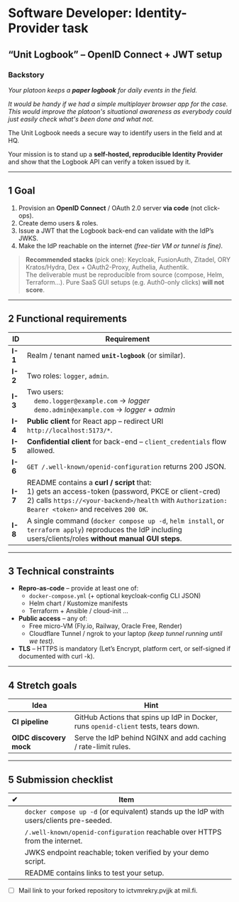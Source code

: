 # Software Developer: Identity-Provider task
## “Unit Logbook” – OpenID Connect + JWT setup

### Backstory
*Your platoon keeps a **paper logbook** for daily events in the field.*

*It would be handy if we had a simple multiplayer browser app for the case. This would improve the platoon's situational awareness as everybody could just easily check what's been done and what not.*

The Unit Logbook needs a secure way to identify users in the field and at HQ.  

Your mission is to stand up a **self-hosted, reproducible Identity Provider** and show that the Logbook API can verify a token issued by it.

---

## 1  Goal

1. Provision an **OpenID Connect** / OAuth 2.0 server **via code** (not click-ops).  
2. Create demo users & roles.  
3. Issue a JWT that the Logbook back-end can validate with the IdP’s JWKS.  
4. Make the IdP reachable on the internet *(free-tier VM or tunnel is fine).*  

> **Recommended stacks** (pick one): Keycloak, FusionAuth, Zitadel, ORY Kratos/Hydra, Dex + OAuth2-Proxy, Authelia, Authentik.  
> The deliverable must be reproducible from source (compose, Helm, Terraform…). Pure SaaS GUI setups (e.g. Auth0-only clicks) **will not score**.

---

## 2  Functional requirements

| ID | Requirement |
|----|-------------|
| **I-1** | Realm / tenant named **`unit-logbook`** (or similar). |
| **I-2** | Two roles: `logger`, `admin`. |
| **I-3** | Two users:<br> `demo.logger@example.com` → *logger*<br> `demo.admin@example.com` → *logger* + *admin* |
| **I-4** | **Public client** for React app – redirect URI `http://localhost:5173/*`. |
| **I-5** | **Confidential client** for back-end – `client_credentials` flow allowed. |
| **I-6** | `GET /.well-known/openid-configuration` returns 200 JSON. |
| **I-7** | README contains a **curl / script** that:<br>  1) gets an access-token (password, PKCE or client-cred) <br>  2) calls `https://<your-backend>/health` with `Authorization: Bearer <token>` and receives `200 OK`. |
| **I-8** | A single command (`docker compose up -d`, `helm install`, or `terraform apply`) reproduces the IdP including users/clients/roles **without manual GUI steps**. |

---

## 3  Technical constraints

* **Repro-as-code** – provide at least one of:  
  * `docker-compose.yml` (+ optional keycloak-config CLI JSON)  
  * Helm chart / Kustomize manifests  
  * Terraform + Ansible / cloud-init …  
* **Public access** – any of:  
  * Free micro-VM (Fly.io, Railway, Oracle Free, Render)  
  * Cloudflare Tunnel / ngrok to your laptop *(keep tunnel running until we test).*  
* **TLS** – HTTPS is mandatory (Let’s Encrypt, platform cert, or self-signed if documented with curl -k).  
---

## 4  Stretch goals

| Idea | Hint |
|------|------|
| **CI pipeline** | GitHub Actions that spins up IdP in Docker, runs `openid-client` tests, tears down. |
| **OIDC discovery mock** | Serve the IdP behind NGINX and add caching / rate-limit rules. |

---

## 5  Submission checklist

| ✔︎ | Item |
|----|------|
|    | `docker compose up -d` (or equivalent) stands up the IdP with users/clients pre-seeded. |
|    | `/.well-known/openid-configuration` reachable over HTTPS from the internet. |
|    | JWKS endpoint reachable; token verified by your demo script. |
|    | README contains links to test your setup. |
- [ ] Mail link to your forked repository to ictvmrekry.pvjjk at mil.fi.   